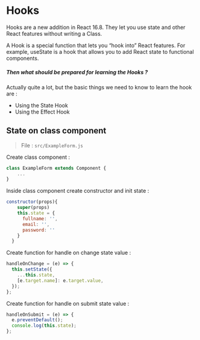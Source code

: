# Hooks

Hooks are a new addition in React 16.8. They let you use state and other React features without writing a Class.

A Hook is a special function that lets you “hook into” React features. For example, useState is a hook that allows you to add React state to functional components.

##### Then what should be prepared for learning the Hooks ?

Actually quite a lot, but the basic things we need to know to learn the hook are :

- Using the State Hook
- Using the Effect Hook

## State on class component

> File : `src/ExampleForm.js`

Create class component :

```javascript
class ExampleForm extends Component {
    ...
}
```

Inside class component create constructor and init state :

```javascript
constructor(props){
    super(props)
    this.state = {
      fullname: '',
      email: '',
      password: ''
    }
  }
```

Create function for handle on change state value :

```javascript
handleOnChange = (e) => {
  this.setState({
    ...this.state,
    [e.target.name]: e.target.value,
  });
};
```

Create function for handle on submit state value :

```javascript
handleOnSubmit = (e) => {
  e.preventDefault();
  console.log(this.state);
};
```

